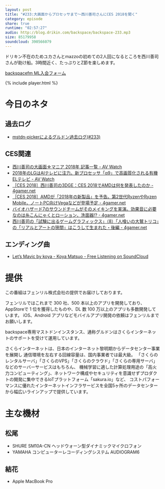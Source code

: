 ```yaml
---
layout: post
title: "#233:大画面からプロセッサまで〜西川善司さんにCES 2018を聞く"
category: episode
share: true
runtime: "02:57:27"
audio: http://blog.drikin.com/backspace/backspace-233.mp3
size: 85179958
soundcloud: 390566079
---
```


ドリキン不在のためユカさんとmazzoの初めての2人回になるところを西川善司さんが助け船。3時間近く、たっぷりとZ節を楽しめます。

[backspacefm ML入会フォーム](http://backspace.us11.list-manage.com/subscribe?u=09c933bd3997c1d16dbed156a&id=84b6529b91)

{% include player.html %}

# 今日のネタ

## 過去ログ
* [mstdn-pickerによるグルドン過去ログ(#233)](https://rbtnn.github.io/mstdn-picker/?instance=mstdn.guru&since_id=99425513744274184&max_id=99426218002609729)

## CES関連
* [西川善司の大画面☆マニア 2018年 記事一覧 - AV Watch](https://av.watch.impress.co.jp/docs/series/dg/)
* [2018年のLGはAIテレビに注力。新プロセッサ「α9」で高画質化される有機ELテレビ - AV Watch](https://av.watch.impress.co.jp/docs/news/1100153.html)
* [［CES 2018］西川善司の3DGE：CES 2018でAMDは何を発表したのか - 4gamer.net](http://www.4gamer.net/games/300/G030061/20180108005/)
* [［CES 2018］AMDが「2018年の新製品」を予告。第2世代RyzenやRyzen Mobile，ノートPC向けVegaなどが登場予定 - 4gamer.net](http://www.4gamer.net/games/300/G030061/20180108002/)
* [バイオハザード7のサウンドチームがそのメイキングを実演。効果音に必要なのは糸こんにゃくとローション，洗面器!? - 4gamer.net](http://www.4gamer.net/games/346/G034629/20171113086/)
* [西川善司の「試験に出るゲームグラフィックス」（8）「人喰いの大鷲トリコ」の「リアルとアートの狭間」はこうして生まれた・後編 - 4gamer.net](http://www.4gamer.net/games/305/G030592/20171103001/)

## エンディング曲
* [Let’s Mavic by koya - Koya Matsuo - Free Listening on SoundCloud](https://soundcloud.com/koya/lets-mavic)

# 提供

この番組はフェンリル株式会社の提供でお届けしております。

フェンリルではこれまで 300 社、500 本以上のアプリを開発しており、AppStoreで 1 位を獲得したものや、DL 数 100 万以上のアプリも多数開発しています。
iOS、Android アプリなどモバイルアプリ開発の依頼はフェンリルまでお願いします。

backspace専用マストドンインスタンス、通称グルドンはさくらインターネットのサポートを受けて運用しています。

さくらインターネットは、日本のインターネット黎明期からデータセンター事業を展開し
通信環境を左右する回線容量は、国内事業者では最大級。
「さくらのレンタルサーバ」「さくらのVPS」「さくらのクラウド」「さくらの専用サーバ」などのサーバーサービスはもちろん、
機械学習に適した計算処理用途の「高火力コンピューティング」、ネットワーク構成やセキュリティを意識せずプロダクトの開発に集中できるIoTプラットフォーム「sakura.io」など、
コストパフォーマンスに優れたインターネットインフラサービスを全国5ヶ所のデータセンターから幅広いラインアップで提供しています。

# 主な機材

## 松尾
* SHURE  SM10A-CN ヘッドウォーン型ダイナミックマイクロフォン
* YAMAHA コンピューターレコーディングシステム AUDIOGRAM6

## 結花
* Apple MacBook Pro
